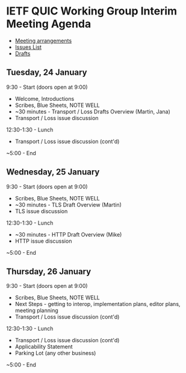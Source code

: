 # IETF QUIC Working Group Interim Meeting Agenda

* [Meeting arrangements](https://github.com/quicwg/wg-materials/blob/master/interim-17-01/arrangements.md)
* [Issues List](https://github.com/quicwg/base-drafts/issues)
* [Drafts](https://github.com/quicwg/base-drafts)

## Tuesday, 24 January

9:30 - Start (doors open at 9:00)

* Welcome, Introductions
* Scribes, Blue Sheets, NOTE WELL
* ~30 minutes - Transport / Loss Drafts Overview (Martin, Jana)
* Transport / Loss issue discussion

12:30-1:30 - Lunch

* Transport / Loss issue discussion (cont'd)

~5:00 - End


## Wednesday, 25 January

9:30 - Start (doors open at 9:00)

* Scribes, Blue Sheets, NOTE WELL
* ~30 minutes - TLS Draft Overview (Martin)
* TLS issue discussion

12:30-1:30 - Lunch

* ~30 minutes - HTTP Draft Overview (Mike)
* HTTP issue discussion

~5:00 - End


## Thursday, 26 January

9:30 - Start (doors open at 9:00)

* Scribes, Blue Sheets, NOTE WELL
* Next Steps - getting to interop, implementation plans, editor plans, meeting planning
* Transport / Loss issue discussion (cont'd)

12:30-1:30 - Lunch

* Transport / Loss issue discussion (cont'd)
* Applicability Statement
* Parking Lot (any other business)

~5:00 - End

